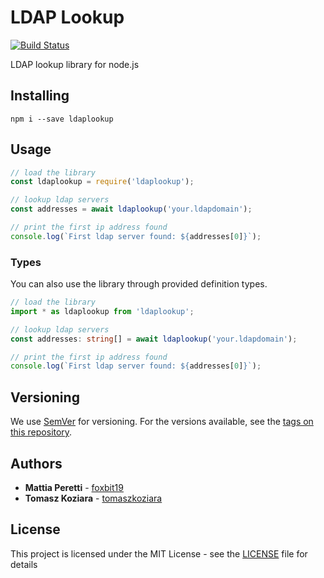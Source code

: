 # LDAP Lookup

[![Build Status](https://travis-ci.org/foxbit19/ldaplookup.svg?branch=master)](https://travis-ci.org/foxbit19/ldaplookup)

LDAP lookup library for node.js

## Installing

```
npm i --save ldaplookup
```

## Usage

```js
// load the library
const ldaplookup = require('ldaplookup');

// lookup ldap servers
const addresses = await ldaplookup('your.ldapdomain');

// print the first ip address found
console.log(`First ldap server found: ${addresses[0]}`);
```

### Types

You can also use the library through provided definition types.

```ts
// load the library
import * as ldaplookup from 'ldaplookup';

// lookup ldap servers
const addresses: string[] = await ldaplookup('your.ldapdomain');

// print the first ip address found
console.log(`First ldap server found: ${addresses[0]}`);
```

## Versioning

We use [SemVer](http://semver.org/) for versioning. For the versions available, see the [tags on this repository](https://github.com/foxbit19/ldaplookup/tags). 

## Authors

* **Mattia Peretti** - [foxbit19](https://github.com/foxbit19)
* **Tomasz Koziara** - [tomaszkoziara](https://github.com/tomaszkoziara)

## License

This project is licensed under the MIT License - see the [LICENSE](LICENSE) file for details